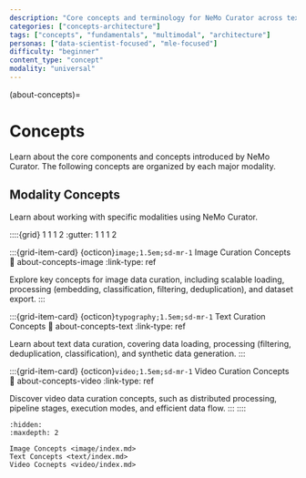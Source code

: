 ```yaml
---
description: "Core concepts and terminology for NeMo Curator across text, image, and video data curation modalities"
categories: ["concepts-architecture"]
tags: ["concepts", "fundamentals", "multimodal", "architecture"]
personas: ["data-scientist-focused", "mle-focused"]
difficulty: "beginner"
content_type: "concept"
modality: "universal"
---
```


(about-concepts)=
# Concepts

Learn about the core components and concepts introduced by NeMo Curator. The following concepts are organized by each major modality.

## Modality Concepts

Learn about working with specific modalities using NeMo Curator.

::::{grid} 1 1 1 2
:gutter: 1 1 1 2

:::{grid-item-card} {octicon}`image;1.5em;sd-mr-1` Image Curation Concepts
:link: about-concepts-image
:link-type: ref

Explore key concepts for image data curation, including scalable loading, processing (embedding, classification, filtering, deduplication), and dataset export.
:::

:::{grid-item-card} {octicon}`typography;1.5em;sd-mr-1` Text Curation Concepts
:link: about-concepts-text
:link-type: ref

Learn about text data curation, covering data loading, processing (filtering, deduplication, classification), and synthetic data generation.
:::

:::{grid-item-card} {octicon}`video;1.5em;sd-mr-1` Video Curation Concepts
:link: about-concepts-video
:link-type: ref

Discover video data curation concepts, such as distributed processing, pipeline stages, execution modes, and efficient data flow.
:::
::::

```{toctree}
:hidden:
:maxdepth: 2

Image Concepts <image/index.md>
Text Concepts <text/index.md>
Video Cocnepts <video/index.md>
```
